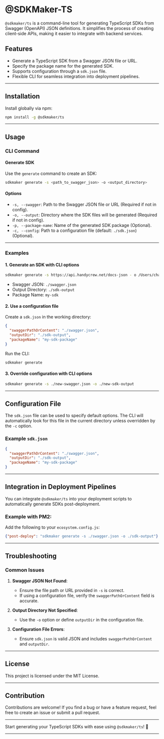 # @SDKMaker-TS

`@sdkmaker/ts` is a command-line tool for generating TypeScript SDKs from Swagger (OpenAPI) JSON definitions. It simplifies the process of creating client-side APIs, making it easier to integrate with backend services.

## Features

- Generate a TypeScript SDK from a Swagger JSON file or URL.
- Specify the package name for the generated SDK.
- Supports configuration through a `sdk.json` file.
- Flexible CLI for seamless integration into deployment pipelines.

---

## Installation

Install globally via npm:

```bash
npm install -g @sdkmaker/ts
```

---

## Usage

### CLI Command

#### Generate SDK
Use the `generate` command to create an SDK:

```bash
sdkmaker generate -s <path_to_swagger_json> -o <output_directory>
```

#### Options
- `-s, --swagger`: Path to the Swagger JSON file or URL (Required if not in config).
- `-o, --output`: Directory where the SDK files will be generated (Required if not in config).
- `-p, --package-name`: Name of the generated SDK package (Optional).
- `-c, --config`: Path to a configuration file (default: `./sdk.json`) (Optional).

---

### Examples

#### 1. Generate an SDK with CLI options
```bash
sdkmaker generate -s https://api.handycrew.net/docs-json - o /Users/chatis/projects/sdkmaker/sdk-maker-test/__sdk_ouitput -p @handy-crew-sdk/ts
```

- Swagger JSON: `./swagger.json`
- Output Directory: `./sdk-output`
- Package Name: `my-sdk`

#### 2. Use a configuration file
Create a `sdk.json` in the working directory:

```json
{
  "swaggerPathOrContent": "./swagger.json",
  "outputDir": "./sdk-output",
  "packageName": "my-sdk-package"
}
```

Run the CLI:
```bash
sdkmaker generate
```

#### 3. Override configuration with CLI options
```bash
sdkmaker generate -s ./new-swagger.json -o ./new-sdk-output
```

---

## Configuration File

The `sdk.json` file can be used to specify default options. The CLI will automatically look for this file in the current directory unless overridden by the `-c` option.

### Example `sdk.json`
```json
{
  "swaggerPathOrContent": "./swagger.json",
  "outputDir": "./sdk-output",
  "packageName": "my-sdk-package"
}
```

---

## Integration in Deployment Pipelines

You can integrate `@sdkmaker/ts` into your deployment scripts to automatically generate SDKs post-deployment.

### Example with PM2:
Add the following to your `ecosystem.config.js`:

```json
{"post-deploy": "sdkmaker generate -s ./swagger.json -o ./sdk-output"}
```

---

## Troubleshooting

### Common Issues

1. **Swagger JSON Not Found**:
    - Ensure the file path or URL provided in `-s` is correct.
    - If using a configuration file, verify the `swaggerPathOrContent` field is accurate.

2. **Output Directory Not Specified**:
    - Use the `-o` option or define `outputDir` in the configuration file.

3. **Configuration File Errors**:
    - Ensure `sdk.json` is valid JSON and includes `swaggerPathOrContent` and `outputDir`.

---

## License

This project is licensed under the MIT License.

---

## Contribution

Contributions are welcome! If you find a bug or have a feature request, feel free to create an issue or submit a pull request.

---

Start generating your TypeScript SDKs with ease using `@sdkmaker/ts`! 🎉

--- 
